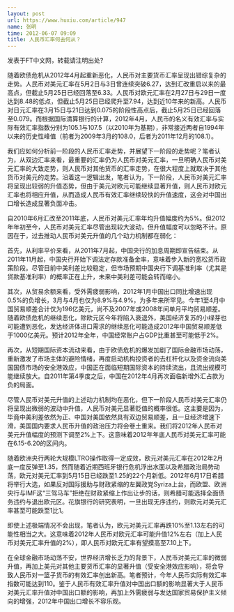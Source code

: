 ```yaml
---
layout: post
url: https://www.huxiu.com/article/947
name: 张明
time: 2012-06-07 09:09
title: 人民币汇率何去何从？
---
```

发表于FT中文网，转载请注明出处?

随着欧债危机从2012年4月起重新恶化，人民币对主要货币汇率呈现出错综复杂的走势。人民币对美元汇率在5月2日与3日曾连续突破6.27，达到汇改重启以来的最高点，但截止5月25日已经回落至6.33。人民币对欧元汇率在2月27日与29日一度达到8.48的低点，但截止5月25日已经爬升至7.94，达到近10年来的新高。人民币对日元汇率在3月15日与21日达到0.075的阶段性高点后，截止5月25日已经回落至0.079。而根据国际清算银行的计算，2012年4月，人民币的名义有效汇率与实际有效汇率指数分别为105.1与107.5（以2010年为基期），非常接近两者自1994年以来的历史性峰值（前者为2009年3月的108.0，后者为2011年12月的108.1）。

我们应如何分析前一阶段的人民币汇率走势，并展望下一阶段的走势呢？笔者认为，从双边汇率来看，最重要的汇率仍为人民币对美元汇率，一旦明确人民币对美元汇率的大致走势，则人民币对其他货币的汇率走势，在很大程度上就取决于其他货币对美元的走势。沿着这一逻辑出发，笔者认为，下一阶段，人民币对美元汇率将呈现出较弱的升值态势，但由于美元对欧元可能继续显著升值，则人民币对欧元汇率也将相应升值，从而造成人民币有效汇率继续较快的升值速度，这会对中国出口增长造成显著负面冲击。

自2010年6月汇改至2011年底，人民币对美元汇率年均升值幅度约为5%。但2012年年初至今，人民币对美元汇率尽管出现较大波动，但升值幅度可以忽略不计。原因在于，过去推动人民币对美元升值的几个动力机制都在弱化：

首先，从利率平价来看，从2011年7月起，中国央行的加息周期即宣告结束。从2011年11月起，中国央行开始下调法定存款准备金率，意味着步入新的宽松货币政策阶段。尽管目前中美利差比较稳定，但市场预期中国央行下调基准利率（尤其是贷款基准利率）的概率正在上升，未来中美利差可能会转而缩小。

其次，从贸易余额来看，受外需疲弱影响，2012年1月中国出口同比增速出现0.5%的负增长，3月与4月也仅为8.9%与4.9%，为多年来所罕见。今年1至4月中国贸易顺差合计仅为196亿美元，尚不及2007年或2008年间单月平均贸易顺差。随着欧债危机的继续恶化，除欧元区今年将陷入衰退外，美国经济复苏的小绿芽也可能遭到恶化，发达经济体进口需求的继续恶化可能造成2012年中国贸易顺差低于1000亿美元。预计2012年全年，中国经常账户占GDP比重甚至可能低于2%。

再次，从短期国际资本流动来看，由于欧债危机的爆发加剧了国际金融市场动荡，重新激发了市场主体的避险情绪，再度启动机构投资者的去杠杆化以及资金流向美国国债市场的安全港效应，中国正在面临短期国际资本的持续流出，且流出规模可能继续放大。自2011年第4季度之后，中国在2012年4月再次面临新增外汇占款为负的局面。

尽管人民币对美元升值的上述动力机制均在恶化，但下一阶段人民币对美元汇率仍将呈现出微弱的波动中升值，人民币对美元显著贬值的概率很低。这主要是因为，毕竟中美利差依然为正、中国对美国依然具有双边贸易顺差，且一旦经济增速下滑，美国国内要求人民币升值的政治压力将会卷土重来。我们将2012年人民币对美元升值幅度的预测下调至2%上下。这意味着2012年年底人民币对美元汇率可能在6.15-6.20的区间内。

随着欧洲央行两轮大规模LTRO操作取得一定成效，欧元对美元汇率在2012年2月底一度反弹至1.35，然而随着近期西班牙银行危机浮出水面以及希腊政治局势动荡，欧元对美元汇率到5月15日已经跌至1.25的22个月新低。2012年6月17日希腊将举行大选，如果反对国际援助与财政紧缩的左翼政党Syriza上台，而欧盟、欧洲央行与IMF这“三驾马车”拒绝在财政紧缩上作出让步的话，则希腊可能选择全面债务违约与退出欧元区。花旗银行的研究表明，一旦出现无序违约，则欧元对美元汇率甚至可能跌至1比1。

即使上述极端情况不会出现，笔者认为，欧元对美元汇率再跌10%至1.13左右的可能性相当之大。这意味着2012年人民币对欧元汇率可能升值12%左右（加上人民币对美元汇率升值的2%），即人民币对欧元汇率有望摸高至7.10上下。

在全球金融市场动荡不安，世界经济增长乏力的背景下，人民币对美元汇率的微弱升值，再加上美元对其他主要货币汇率的显著升值（受安全港效应影响），将会导致人民币对一篮子货币的有效汇率创出新高。笔者预计，今年人民币实际有效汇率指数可能达到110。鉴于人民币有效汇率升值对中国出口额的影响显著大于人民币对美元汇率升值对中国出口额的影响，再加上外需疲弱与发达国家贸易保护主义倾向的增强，2012年中国出口增长不容乐观。

